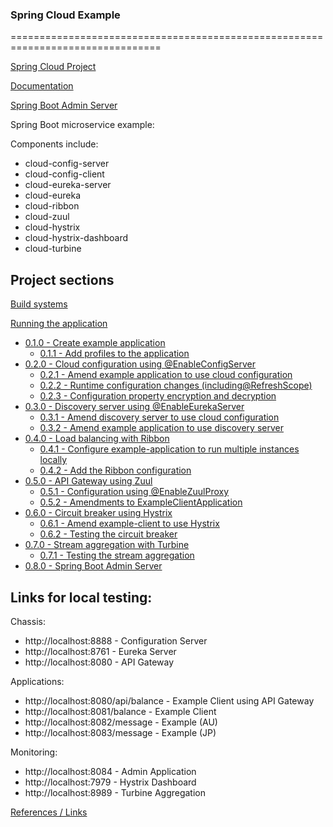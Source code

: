 ### Spring Cloud Example
================================================================================

[Spring Cloud Project](http://projects.spring.io/spring-cloud/)

[Documentation](http://cloud.spring.io/spring-cloud-static/Camden.SR3/)

[Spring Boot Admin Server]([http://codecentric.github.io/spring-boot-admin/1.4.5/])

Spring Boot microservice example:

Components include:
* cloud-config-server 
* cloud-config-client
* cloud-eureka-server
* cloud-eureka
* cloud-ribbon
* cloud-zuul
* cloud-hystrix
* cloud-hystrix-dashboard
* cloud-turbine


Project sections
--------------------------------------------------------------------------------

[Build systems](reference/BUILDING.md)

[Running the application](reference/RUNNING.md)

- [0.1.0 - Create example application](reference/EXAMPLE.md)
  - [0.1.1 - Add profiles to the application](reference/EXAMPLE.md)
- [0.2.0 - Cloud configuration using @EnableConfigServer](reference/CONFIGURATION.md)
  - [0.2.1 - Amend example application to use cloud configuration](reference/CONFIGURATION.md)
  - [0.2.2 - Runtime configuration changes (including@RefreshScope)](reference/CONFIGURATION.md)
  - [0.2.3 - Configuration property encryption and decryption](reference/CONFIGURATION.md)
- [0.3.0 - Discovery server using @EnableEurekaServer](reference/DISCOVERY.md)
  - [0.3.1 - Amend discovery server to use cloud configuration](reference/DISCOVERY.md)
  - [0.3.2 - Amend example application to use discovery server](reference/DISCOVERY.md)
- [0.4.0 - Load balancing with Ribbon](reference/LOAD_BALANCING.md)
  - [0.4.1 - Configure example-application to run multiple instances locally](reference/LOAD_BALANCING.md)
  - [0.4.2 - Add the Ribbon configuration](reference/LOAD_BALANCING.md)
- [0.5.0 - API Gateway using Zuul](reference/API_GATEWAY.md)
  - [0.5.1 - Configuration using @EnableZuulProxy](reference/API_GATEWAY.md)
  - [0.5.2 - Amendments to ExampleClientApplication](reference/API_GATEWAY.md)
- [0.6.0 - Circuit breaker using Hystrix](reference/HYSTRIX.md)
  - [0.6.1 - Amend example-client to use Hystrix](reference/HYSTRIX.md)
  - [0.6.2 - Testing the circuit breaker](reference/HYSTRIX.md)
- [0.7.0 - Stream aggregation with Turbine](reference/TURBINE.md)
  - [0.7.1 - Testing the stream aggregation](reference/TURBINE.md)
- [0.8.0 - Spring Boot Admin Server](reference/ADMIN_SERVER.md)


Links for local testing:
--------------------------------------------------------------------------------

Chassis:
- http://localhost:8888 - Configuration Server
- http://localhost:8761 - Eureka Server
- http://localhost:8080 - API Gateway

Applications:
- http://localhost:8080/api/balance - Example Client using API Gateway
- http://localhost:8081/balance - Example Client
- http://localhost:8082/message - Example (AU)
- http://localhost:8083/message - Example (JP)

Monitoring:
- http://localhost:8084 - Admin Application
- http://localhost:7979 - Hystrix Dashboard
- http://localhost:8989 - Turbine Aggregation



[References / Links](reference/LINKS.md)

